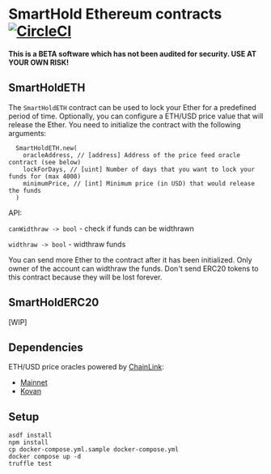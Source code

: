 # SmartHold Ethereum contracts  [![CircleCI](https://circleci.com/gh/pawurb/SmartHold-contracts.svg?style=svg)](https://circleci.com/gh/pawurb/SmartHold-contracts)

**This is a BETA software which has not been audited for security. USE AT YOUR OWN RISK!**

## SmartHoldETH

The `SmartHoldETH` contract can be used to lock your Ether for a predefined period of time. Optionally, you can configure a ETH/USD price value that will release the Ether. You need to initialize the contract with the following arguments:

```nodejs
  SmartHoldETH.new(
    oracleAddress, // [address] Address of the price feed oracle contract (see below)
    lockForDays, // [uint] Number of days that you want to lock your funds for (max 4000)
    minimumPrice, // [int] Minimum price (in USD) that would release the funds
  )
```

API:

`canWidthraw -> bool` - check if funds can be widthrawn

`widthraw -> bool` - widthraw funds

You can send more Ether to the contract after it has been initialized. Only owner of the account can widthraw the funds. Don't send ERC20 tokens to this contract because they will be lost forever.

## SmartHoldERC20

[WIP]

## Dependencies

ETH/USD price oracles powered by [ChainLink](https://chain.link/):

* [Mainnet](https://etherscan.io/address/0x5f4eC3Df9cbd43714FE2740f5E3616155c5b8419)
* [Kovan](https://kovan.etherscan.io/address/0x9326BFA02ADD2366b30bacB125260Af641031331#code)

## Setup

```
asdf install
npm install
cp docker-compose.yml.sample docker-compose.yml
docker compose up -d
truffle test
```
